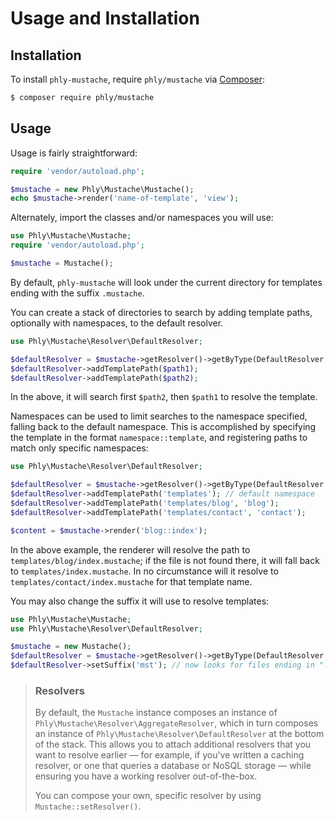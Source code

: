 # Usage and Installation 

## Installation

To install `phly-mustache`, require ``phly/mustache`` via
[Composer](http://getcomposer.org):

```bash
$ composer require phly/mustache
```

## Usage

Usage is fairly straightforward:

```php
require 'vendor/autoload.php';

$mustache = new Phly\Mustache\Mustache();
echo $mustache->render('name-of-template', 'view');
```

Alternately, import the classes and/or namespaces you will use:

```php
use Phly\Mustache\Mustache;
require 'vendor/autoload.php';

$mustache = Mustache();
```

By default, `phly-mustache` will look under the current directory for templates
ending with the suffix `.mustache`.

You can create a stack of directories to search by adding template paths,
optionally with namespaces, to the default resolver.

```php
use Phly\Mustache\Resolver\DefaultResolver;

$defaultResolver = $mustache->getResolver()->getByType(DefaultResolver::class);
$defaultResolver->addTemplatePath($path1);
$defaultResolver->addTemplatePath($path2);
```

In the above, it will search first `$path2`, then `$path1` to resolve the template.

Namespaces can be used to limit searches to the namespace specified, falling
back to the default namespace. This is accomplished by specifying the template
in the format `namespace::template`, and registering paths to match only
specific namespaces:

```php
use Phly\Mustache\Resolver\DefaultResolver;

$defaultResolver = $mustache->getResolver()->getByType(DefaultResolver::class);
$defaultResolver->addTemplatePath('templates'); // default namespace
$defaultResolver->addTemplatePath('templates/blog', 'blog');
$defaultResolver->addTemplatePath('templates/contact', 'contact');

$content = $mustache->render('blog::index');
```

In the above example, the renderer will resolve the path to
`templates/blog/index.mustache`; if the file is not found there, it will fall
back to `templates/index.mustache`. In no circumstance will it resolve to
`templates/contact/index.mustache` for that template name.

You may also change the suffix it will use to resolve templates:

```php
use Phly\Mustache\Mustache;
use Phly\Mustache\Resolver\DefaultResolver;

$mustache = new Mustache();
$defaultResolver = $mustache->getResolver()->getByType(DefaultResolver::class);
$defaultResolver->setSuffix('mst'); // now looks for files ending in ".mst"
```

> ### Resolvers
>
> By default, the `Mustache` instance composes an instance of
> `Phly\Mustache\Resolver\AggregateResolver`, which in turn composes an instance
> of `Phly\Mustache\Resolver\DefaultResolver` at the bottom of the stack. This
> allows you to attach additional resolvers that you want to resolve earlier —
> for example, if you've written a caching resolver, or one that queries a
> database or NoSQL storage — while ensuring you have a working resolver
> out-of-the-box.
>
> You can compose your own, specific resolver by using
> `Mustache::setResolver()`.
